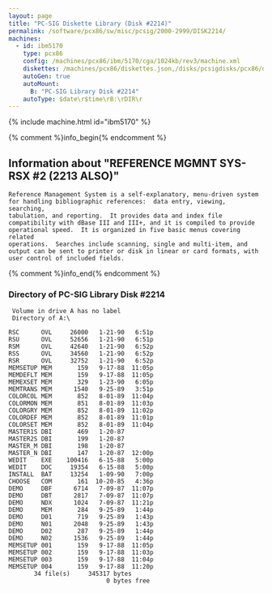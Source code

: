```yaml
---
layout: page
title: "PC-SIG Diskette Library (Disk #2214)"
permalink: /software/pcx86/sw/misc/pcsig/2000-2999/DISK2214/
machines:
  - id: ibm5170
    type: pcx86
    config: /machines/pcx86/ibm/5170/cga/1024kb/rev3/machine.xml
    diskettes: /machines/pcx86/diskettes.json,/disks/pcsigdisks/pcx86/diskettes.json
    autoGen: true
    autoMount:
      B: "PC-SIG Library Disk #2214"
    autoType: $date\r$time\rB:\rDIR\r
---
```


{% include machine.html id="ibm5170" %}

{% comment %}info_begin{% endcomment %}

## Information about "REFERENCE MGMNT SYS-RSX #2 (2213 ALSO)"

    Reference Management System is a self-explanatory, menu-driven system
    for handling bibliographic references:  data entry, viewing, searching,
    tabulation, and reporting.  It provides data and index file
    compatibility with dBase III and III+, and it is compiled to provide
    operational speed.  It is organized in five basic menus covering related
    operations.  Searches include scanning, single and multi-item, and
    output can be sent to printer or disk in linear or card formats, with
    user control of included fields.
{% comment %}info_end{% endcomment %}


### Directory of PC-SIG Library Disk #2214

     Volume in drive A has no label
     Directory of A:\

    RSC      OVL     26000   1-21-90   6:51p
    RSU      OVL     52656   1-21-90   6:51p
    RSM      OVL     42640   1-21-90   6:52p
    RSS      OVL     34560   1-21-90   6:52p
    RSR      OVL     32752   1-21-90   6:52p
    MEMSETUP MEM       159   9-17-88  11:05p
    MEMDEFLT MEM       159   9-17-88  11:05p
    MEMEXSET MEM       329   1-23-90   6:05p
    MEMTRANS MEM      1540   9-25-89   3:51p
    COLORCOL MEM       852   8-01-89  11:04p
    COLORMON MEM       851   8-01-89  11:03p
    COLORGRY MEM       852   8-01-89  11:02p
    COLORDEF MEM       852   8-01-89  11:01p
    COLORSET MEM       852   8-01-89  11:04p
    MASTER1S DBI       469   1-20-87
    MASTER2S DBI       199   1-20-87
    MASTER_M DBI       198   1-20-87
    MASTER_N DBI       147   1-20-87  12:00p
    WEDIT    EXE    100416   6-15-88   5:00p
    WEDIT    DOC     19354   6-15-88   5:00p
    INSTALL  BAT     13254   1-09-90   7:00p
    CHOOSE   COM       161  10-20-85   4:36p
    DEMO     DBF      6714   7-09-87  11:07p
    DEMO     DBT      2817   7-09-87  11:07p
    DEMO     NDX      1024   7-09-87  11:21p
    DEMO     MEM       284   9-25-89   1:44p
    DEMO     D01       719   9-25-89   1:43p
    DEMO     N01      2048   9-25-89   1:43p
    DEMO     D02       287   9-25-89   1:44p
    DEMO     N02      1536   9-25-89   1:44p
    MEMSETUP 001       159   9-17-88  11:05p
    MEMSETUP 002       159   9-17-88  11:03p
    MEMSETUP 003       159   9-17-88  11:04p
    MEMSETUP 004       159   9-17-88  11:20p
           34 file(s)     345317 bytes
                               0 bytes free
